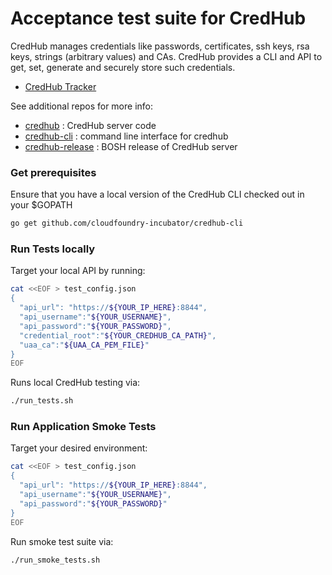 # Acceptance test suite for CredHub

CredHub manages credentials like passwords, certificates, ssh keys, rsa keys, strings (arbitrary values) and CAs. CredHub provides a CLI and API to get, set, generate and securely store such credentials.

* [CredHub Tracker](https://www.pivotaltracker.com/n/projects/1977341)

See additional repos for more info:

* [credhub](https://github.com/cloudfoundry-incubator/credhub) :     CredHub server code 
* [credhub-cli](https://github.com/cloudfoundry-incubator/credhub-cli) :     command line interface for credhub
* [credhub-release](https://github.com/pivotal-cf/credhub-release) : BOSH release of CredHub server

### Get prerequisites

Ensure that you have a local version of the CredHub CLI checked out in your $GOPATH

```sh
go get github.com/cloudfoundry-incubator/credhub-cli
```

### Run Tests locally

Target your local API by running:

```sh
cat <<EOF > test_config.json
{
  "api_url": "https://${YOUR_IP_HERE}:8844",
  "api_username":"${YOUR_USERNAME}",
  "api_password":"${YOUR_PASSWORD}",
  "credential_root":"${YOUR_CREDHUB_CA_PATH}",
  "uaa_ca":"${UAA_CA_PEM_FILE}"
}
EOF
```

Runs local CredHub testing via:

```sh
./run_tests.sh
```

### Run Application Smoke Tests

Target your desired environment:

```sh
cat <<EOF > test_config.json
{
  "api_url": "https://${YOUR_IP_HERE}:8844",
  "api_username":"${YOUR_USERNAME}",
  "api_password":"${YOUR_PASSWORD}"
}
EOF
```

Run smoke test suite via:

```sh
./run_smoke_tests.sh
```